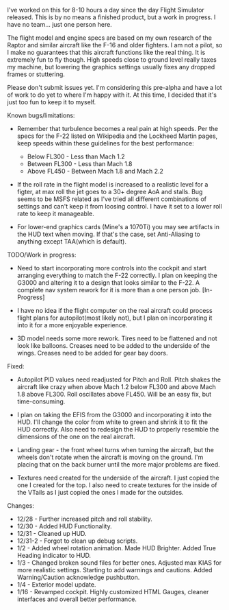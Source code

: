 I've worked on this for 8-10 hours a day since the day
Flight Simulator released.  This is by no means a finished
product, but a work in progress.  I have no team... just one
person here.

The flight model and engine specs are based on my own research
of the Raptor and similar aircraft like the F-16 and older fighters.
I am not a pilot, so I make no guarantees that this aircraft functions
like the real thing.  It is extremely fun to fly though.  High speeds
close to ground level really taxes my machine, but lowering the graphics
settings usually fixes any dropped frames or stuttering.

Please don't submit issues yet.  I'm considering this pre-alpha and have
a lot of work to do yet to where I'm happy with it.  At this time, I
decided that it's just too fun to keep it to myself.

Known bugs/limitations:
* Remember that turbulence becomes a real pain at high speeds.  Per the specs
for the F-22 listed on Wikipedia and the Lockheed Martin pages, keep speeds
within these guidelines for the best performance:
	* Below FL300 - Less than Mach 1.2
	* Between FL300 - Less than Mach 1.8
	* Above FL450 - Between Mach 1.8 and Mach 2.2
	
* If the roll rate in the flight model is increased to a realistic level for a 
figter, at max roll the jet goes to a 30+ degree AoA and stalls.  Bug seems to 
be MSFS related as I've tried all different combinations of settings and can't 
keep it from loosing control.  I have it set to a lower roll rate to keep it 
manageable.

* For lower-end graphics cards (Mine's a 1070Ti) you may see artifacts in
the HUD text when moving.  If that's the case, set Anti-Aliasing to anything 
except TAA(which is default).

TODO/Work in progress:
* Need to start incorporating more controls into the cockpit and start arranging
everything to match the F-22 correctly.  I plan on keeping the G3000 and
altering it to a design that looks similar to the F-22.  A complete nav system
rework for it is more than a one person job. [In-Progress]

* I have no idea if the flight computer on the real aircraft could process
flight plans for autopilot(most likely not), but I plan on incorporating it into
it for a more enjoyable experience.

* 3D model needs some more rework.  Tires need to be flattened and not look like
balloons.  Creases need to be added to the underside of the wings.  Creases need
to be added for gear bay doors.

Fixed:
* Autopilot PID values need readjusted for Pitch and Roll.  Pitch shakes the
aircraft like crazy when above Mach 1.2 below FL300 and above Mach 1.8 above
FL300.  Roll oscillates above FL450.  Will be an easy fix, but time-consuming.

* I plan on taking the EFIS from the G3000 and incorporating it into the HUD.
I'll change the color from white to green and shrink it to fit the HUD correctly.
Also need to redesign the HUD to properly resemble the dimensions of the one on
the real aircraft.

* Landing gear - the front wheel turns when turning the aircraft, but the wheels
don't rotate when the aircraft is moving on the ground.  I'm placing that on the
back burner until the more major problems are fixed.

* Textures need created for the underside of the aircraft.  I just copied the one
I created for the top.  I also need to create textures for the inside of the
VTails as I just copied the ones I made for the outsides.

Changes:
* 12/28 - Further increased pitch and roll stability.
* 12/30 - Added HUD Functionality.
* 12/31 - Cleaned up HUD.
* 12/31-2 - Forgot to clean up debug scripts.
* 1/2 - Added wheel rotation animation.  Made HUD Brighter.  Added True Heading
	  indicator to HUD.
* 1/3 - Changed broken sound files for better ones.  Adjusted max KIAS for more
      realistic settings.  Starting to add warnings and cautions.  Added 
	  Warning/Caution acknowledge pushbutton.
* 1/4 - Exterior model update.
* 1/16 - Revamped cockpit.  Highly customized HTML Gauges, cleaner interfaces and 
overall better performance.